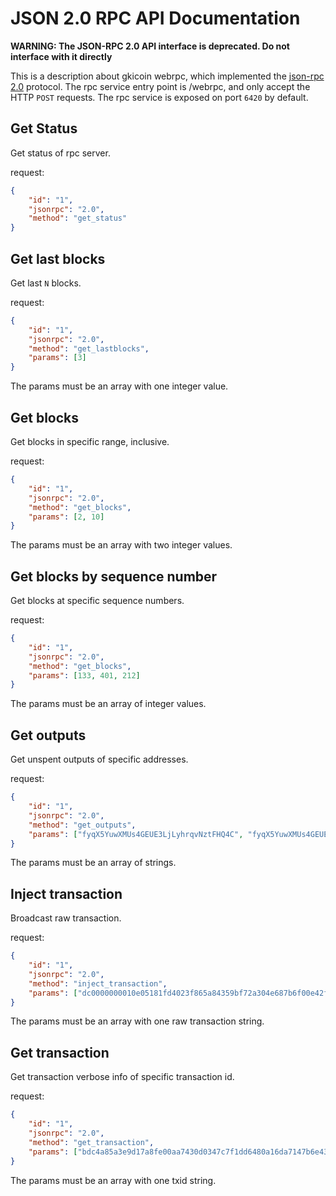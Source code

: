 # JSON 2.0 RPC API Documentation

**WARNING: The JSON-RPC 2.0 API interface is deprecated. Do not interface with it directly**

This is a description about gkicoin webrpc, which implemented the [json-rpc 2.0](http://www.jsonrpc.org/specification) protocol.
The rpc service entry point is /webrpc, and only accept the HTTP `POST` requests.
The rpc service is exposed on port `6420` by default.

## Get Status

Get status of rpc server.

request:

```json
{
    "id": "1",
    "jsonrpc": "2.0",
    "method": "get_status"
}
```

## Get last blocks

Get last `N` blocks.

request:

```json
{
    "id": "1",
    "jsonrpc": "2.0",
    "method": "get_lastblocks",
    "params": [3]
}
```

The params must be an array with one integer value.

## Get blocks

Get blocks in specific range, inclusive.

request:

```json
{
    "id": "1",
    "jsonrpc": "2.0",
    "method": "get_blocks",
    "params": [2, 10]
}
```

The params must be an array with two integer values.

## Get blocks by sequence number

Get blocks at specific sequence numbers.

request:

```json
{
    "id": "1",
    "jsonrpc": "2.0",
    "method": "get_blocks",
    "params": [133, 401, 212]
}
```

The params must be an array of integer values.

## Get outputs

Get unspent outputs of specific addresses.

request:

```json
{
    "id": "1",
    "jsonrpc": "2.0",
    "method": "get_outputs",
    "params": ["fyqX5YuwXMUs4GEUE3LjLyhrqvNztFHQ4C", "fyqX5YuwXMUs4GEUE3LjLyhrqvNztFHQ4B"]
}
```

The params must be an array of strings.

## Inject transaction

Broadcast raw transaction.

request:

```json
{
    "id": "1",
    "jsonrpc": "2.0",
    "method": "inject_transaction",
    "params": ["dc0000000010e05181fd4023f865a84359bf72a304e687b6f00e42f93ad9a4b8ee5a64aabc01000000dcb5b236eecd97a36c7d0a0b8ed68bb5df6274433a51fddf911f02f3926d20bf6eaabdc21529b7696f498545b06cc7e69f2f08b4dc5fa823c5b3f03da06794a300010000006d8a9c89177ce5e9d3b4b59fff67c00f0471fdebdfbb368377841b03fc7d688b02000000005771eeda2e253697cf5368f16fe05210d5cd319040420f0000000000af010000000000000060dfa95881cdc827b45a6d49b11dbc152ecd4de600093d0000000000af01000000000000"]
}
```

The params must be an array with one raw transaction string.

## Get transaction

Get transaction verbose info of specific transaction id.

request:

```json
{
    "id": "1",
    "jsonrpc": "2.0",
    "method": "get_transaction",
    "params": ["bdc4a85a3e9d17a8fe00aa7430d0347c7f1dd6480a16da7147b6e43905057d43"]
}
```

The params must be an array with one txid string.

